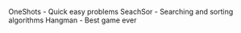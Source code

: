 OneShots   - Quick easy problems
SeachSor   - Searching and sorting algorithms
Hangman    - Best game ever
